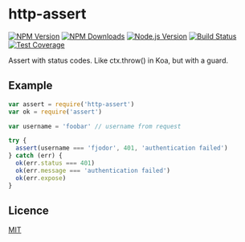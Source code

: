 # http-assert

[![NPM Version][npm-image]][npm-url]
[![NPM Downloads][downloads-image]][downloads-url]
[![Node.js Version][node-version-image]][node-version-url]
[![Build Status][travis-image]][travis-url]
[![Test Coverage][coveralls-image]][coveralls-url]

Assert with status codes. Like ctx.throw() in Koa, but with a guard.

## Example
```js
var assert = require('http-assert')
var ok = require('assert')

var username = 'foobar' // username from request

try {
  assert(username === 'fjodor', 401, 'authentication failed')
} catch (err) {
  ok(err.status === 401)
  ok(err.message === 'authentication failed')
  ok(err.expose)
}
```

## Licence

[MIT](LICENSE)

[npm-image]: https://img.shields.io/npm/v/http-assert.svg
[npm-url]: https://npmjs.org/package/http-assert
[node-version-image]: https://img.shields.io/node/v/http-assert.svg
[node-version-url]: https://nodejs.org/en/download/
[travis-image]: https://img.shields.io/travis/jshttp/http-assert/master.svg
[travis-url]: https://travis-ci.org/jshttp/http-assert
[coveralls-image]: https://img.shields.io/coveralls/jshttp/http-assert/master.svg
[coveralls-url]: https://coveralls.io/r/jshttp/http-assert
[downloads-image]: https://img.shields.io/npm/dm/http-assert.svg
[downloads-url]: https://npmjs.org/package/http-assert
